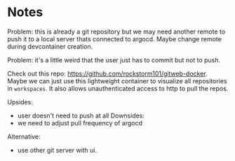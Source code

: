 # Notes

Problem: this is already a git repository but we may need another remote to push it to a local server thats connected to argocd. Maybe change remote during devcontainer creation.

Problem: it's a little weird that the user just has to commit but not to push.

Check out this repo: https://github.com/rockstorm101/gitweb-docker. Maybe we can just use this lightweight container to visualize all repositories in `workspaces`. It also allows unauthenticated access to http to pull the repos.

Upsides:
- user doesn't need to push at all
Downsides:
- we need to adjust pull frequency of argocd

Alternative:

- use other git server with ui.
